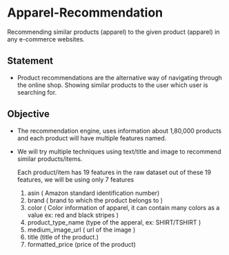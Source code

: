 # Apparel-Recommendation
Recommending similar products (apparel) to the given product (apparel) in any e-commerce websites.
## Statement
* Product recommendations are the alternative way of navigating through the online shop. Showing similar products to the user which user is searching for.
## Objective
* The recommendation engine, uses information about 1,80,000 products and each product will have multiple features named.
* We will try multiple techniques using text/title and image to recommend similar products/items.
  
  Each product/item has 19 features in the raw dataset out of these 19 features, we will be using only 7 features
  1. asin ( Amazon standard identification number)
  2. brand ( brand to which the product belongs to )
  3. color ( Color information of apparel, it can contain many colors as a value ex: red and black stripes )
  4. product_type_name (type of the apperal, ex: SHIRT/TSHIRT )
  5. medium_image_url ( url of the image )
  6. title (title of the product.)
  7. formatted_price (price of the product)
